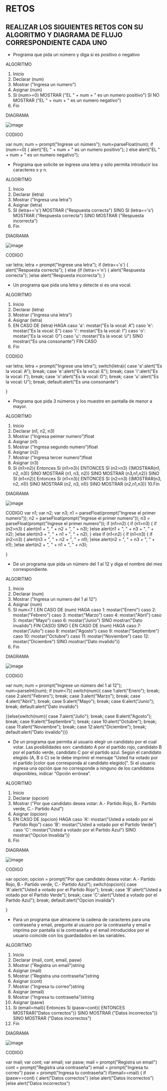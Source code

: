 # RETOS
## REALIZAR LOS SIGUIENTES RETOS CON SU ALGORITMO Y DIAGRAMA DE FLUJO CORRESPONDIENTE CADA UNO 

* Programa que pida un número y diga si es positivo o negativo

ALGORITMO

1. Inicio
2. Declarar (num)
3. Mostrar ("Ingresa un numero")
4. Asignar (num)
5. Si (num>=0) MOSTRAR ("EL " + num + " es un numero positivo") SI NO MOSTRAR ("EL " + num + " es un numero negativo")
6. Fin

DIAGRAMA

![image](https://user-images.githubusercontent.com/101414787/159208925-8db61538-8447-4fa5-9c59-e4ff56180445.png)

CODIGO

var num;
num = prompt("Ingrese un número");
num=parseFloat(num);
if (num>=0) {
    alert("EL " + num + " es un numero positivo");
} else alert("EL " + num + " es un numero negativo");

* Programa que solicite se ingrese una letra y sólo permita introducir los caracteres s y n.

ALGORITMO

1. Inicio
2. Declarar (letra)
3. Mostrar ("Ingresa una letra")
4. Asignar (letra)
5. SI (letra=='s') MOSTRAR ("Respuesta correcta") SINO SI (letra=='s') MOSTRAR ("Respuesta correcta") SINO MOSTRAR ("Respuesta incorrecta")
6. Fin

DIAGRAMA

![image](https://user-images.githubusercontent.com/101414787/159210447-e2875b51-6566-45dd-b0d2-be45604ba06b.png)

CODIGO

var letra;
letra = prompt("Ingrese una letra");
if (letra=='s') {
    alert("Respuesta correcta");
} else {if (letra=='n') { 
                     alert("Respuesta correcta");
}else  alert("Respuesta incorrecta");
}

* Un programa que pida una letra y detecte si es una vocal. 

ALGORITMO

1. Inicio
2. Declarar (letra)
3. Mostrar ("Ingresa una letra")
4. Asignar (letra)
5. EN CASO DE (letra) HAGA caso 'a': mostar("Es la vocal: A") caso 'e': mostar("Es la vocal: E") caso 'i': mostar("Es la vocal: I") caso 'o': mostar("Es la vocal: O") caso 'u': mostar("Es la vocal: U")  SINO mostrar("Es una consonante") FIN CASO
6. Fin

CODIGO

var letra;
letra = prompt("Ingrese una letra");
switch(letra){
    case 'a':alert("Es la vocal: A");
    break;
    case 'e':alert("Es la vocal: E");
    break;
    case 'i':alert("Es la vocal: I");
    break;
    case 'o':alert("Es la vocal: O");
    break;
    case 'u':alert("Es la vocal: U");
    break;
    default:alert("Es una consonante")

}


* Programa que pida 3 números y los muestre en pantalla de menor a mayor. 

ALGORITMO

1. Inicio
2. Declarar (n1, n2, n3)
3. Mostrar ("Ingresa peimer numero")float
4. Asignar (n1)
5. Mostrar ("Ingresa segundo numero")float
6. Asignar (n2)
7. Mostrar ("Ingresa tercer numero")float
8. Asignar (n3)
9. Si (n1>n2){ Entonces Si (n1>n3){ ENTONCES SI (n2>n3) {(MOSTRAR(n1, n2, n3)} SINO MOSTRAR (n1, n3, n2)} SINO MOSTRAR (n3,n1,n2)}
   SINO SI (n1<n2){ Entonces Si (n1<n3){ ENTONCES SI (n2<n3) {(MOSTRAR(n3, n2, n1)} SINO MOSTRAR (n2, n3, n1)} SINO MOSTRAR (n2,n1,n3)}
10.Fin

DIAGRAMA

![image](https://user-images.githubusercontent.com/101414787/159354180-35dd1b95-f0b8-478a-8482-b46d2b4e3db4.png)

CODIGO
var n1;
var n2;
var n3;
n1 = parseFloat(prompt("Ingrese el primer numero"));
n2 = parseFloat(prompt("Ingrese el primer numero"));
n3 = parseFloat(prompt("Ingrese el primer numero"));
if (n1>n2)
{ if (n1>n3) 
     { if (n2>n3)
          {
           alert(n1 + ", " + n2 + ", " + n3);
          }else alert(n1 + ", " + n3 + ", " + n2);
     }else  alert(n3 + ", " + n1 + ", " + n2);
} else if (n1<n2)
{ if (n1<n3)
     { if (n2<n3)
           {
            alert(n3 + ", " + n2 + ", " + n1);
           }else alert(n2 + ", " + n3 + ", " + n1);
      }else alert(n2 + ", " + n1 + ", " + n3);
    
}


* De un programa que pida un número del 1 al 12 y diga el nombre del mes correspondiente.

ALGORITMO

1. Inicio
2. Declarar (num)
3. Mostrar ("Ingresa un numero del 1 al 12")
4. Asignar (num)
5. SI num<7 { EN CASO DE (num) HAGA caso 1: mostar("Enero") caso 2: mostar("Febrero") caso 3: mostar("Marzo") caso 4: mostar("Abril") caso 5: mostar("Mayo") caso 6: mostar("Junio")  SINO mostrar("Dato invalido") FIN CASO} SINO { EN CASO DE (num) HAGA caso 7: mostar("Julio") caso 8: mostar("Agosto") caso 9: mostar("Septiembre") caso 10: mostar("Octubre") caso 11: mostar("Noviembre") caso 12: mostar("Diciembre")  SINO mostrar("Dato invalido")}
7. Fin

DIAGRAMA

![image](https://user-images.githubusercontent.com/101414787/159360751-31802766-c213-4e29-abff-7910e5031272.png)

CODIGO

var num;
num = prompt("Ingrese un número del 1 al 12");
num=parseInt(num);
if (num<7){
switch(num){
    case 1:alert("Enero");
    break;
    case 2:alert("Febrero");
    break;
    case 3:alert("Marzo");
    break;
    case 4:alert("Abril");
    break;
    case 5:alert("Mayo");
    break;
    case 6:alert("Junio");
    break;
    default:alert("Dato invalido")

}}else{switch(num){
    case 7:alert("Julio");
    break;
    case 8:alert("Agosto");
    break;
    case 9:alert("Septiembre");
    break;
    case 10:alert("Octubre");
    break;
    case 11:alert("Noviembre");
    break;
    case 12:alert("Diciembre");
    break;
    default:alert("Dato invalido")}}

* De un programa que permita al usuario elegir un candidato por el cual votar. Las posibilidades son: candidato A por el partido rojo, candidato B por el partido verde, candidato C por el partido azul. Según el candidato elegido (A, B ó C) se le debe imprimir el mensaje “Usted ha votado por el partido [color que corresponda al candidato elegido]”. Si el usuario ingresa una opción que no corresponde a ninguno de los candidatos disponibles, indicar “Opción errónea”.

ALGORITMO

1. Inicio
2. Declarar (opcion)
3. Mostrar ("Por que candidato desea votar: A.- Partido Rojo, B.- Partido verde, C.- Partido Azul")
5. Asignar (opcion)
6. EN CASO DE (opcion) HAGA caso 'A': mostar("Usted a votado por el Partido Rojo") caso 'B': mostar("Usted a votado por el Partido Verde") caso 'C': mostar("Usted a votado por el Partido Azul") SINO mostrar("Opcion Invalida")}
7. Fin

DIAGRAMA

![image](https://user-images.githubusercontent.com/101414787/159366093-3952d9e6-9b67-4fd0-8170-776c23396307.png)

CODIGO

var opcion;
opcion = prompt("Por que candidato desea votar: A.- Partido Rojo, B.- Partido verde, C.- Partido Azul");
switch(opcion){
    case 'A':alert("Usted a votado por el Partido Rojo");
    break;
    case 'B':alert("Usted a votado por el Partido Verde");
    break;
    case 'C':alert("Usted a votado por el Partido Azul");
    break;
    default:alert("Opcion invalida")

}

* Para un programa que almacene la cadena de caracteres para una contraseña y email, pregunte al usuario por la contraseña y email e imprima por pantalla si la contraseña y el email introducidos por el usuario coincide con los guardadados en las variables.

ALGORITMO

1. Inicio
2. Declarar (mail, cont, email, pasw)
3. Mostrar ("Registra un email")string
4. Asignar (mail)
5. Mostrar ("Registra una contraseña")string
6. Asignar (cont)
7. Mostrar ("Ingresa tu correo")string
8. Asignar (email)
9. Mostrar ("Ingresa tu contraseña")string
10. Asignar (pasw)
11. Si (email=mail){ Entonces Si (pasw=cont){ ENTONCES MOSTRAR("Datos correctos")} SINO MOSTRAR ("Datos incorrectos")} SINO MOSTRAR ("Datos incorrectos")
12. Fin

DIAGRAMA

![image](https://user-images.githubusercontent.com/101414787/159413710-8127dc47-66a4-48eb-bf12-140ee3123ff6.png)

CODIGO

var mail;
var cont;
var email;
var pasw;
mail = prompt("Registra un email")
cont = prompt("Registra una contraseña")
email = prompt("Ingresa tu correo")
pasw = prompt("Ingresa tu contraseña")
if(email==mail)
{
    if (pasw==cont)
    { alert("Datos correctos")
    }else alert("Datos incorrectos")
}else alert("Datos incorrectos")
    



